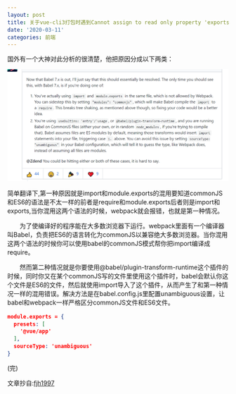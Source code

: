 ```yaml
---
layout: post
title: 关于vue-cli3打包时遇到Cannot assign to read only property 'exports' of object '#Object'问题的解决方法
date: '2020-03-11'
categories: 前端
---
```


国外有一个大神对此分析的很清楚，他把原因分成以下两类：

![2020-03-11-1-1.PNG](/image/2020-03-11-1-1.PNG)

简单翻译下,第一种原因就是import和module.exports的混用要知道commonJS和ES6的语法是不太一样的前者是require和module.exports后者则是import和exports,当你混用这两个语法的时候，webpack就会报错，也就是第一种情况。

  为了使编译好的程序能在大多数浏览器下运行。webpack里面有一个编译器叫Babel，负责把ES6的语言转化为commonJS以兼容绝大多数浏览器。当你混用这两个语法的时候你可以使用babel的commonJS模式帮你把import编译成require。

  然而第二种情况就是你要使用@babel/plugin-transform-runtime这个插件的时候，同时你又在某个commonJS写的文件里使用这个插件时，babel会默认你这个文件是ES6的文件，然后就使用import导入了这个插件，从而产生了和第一种情况一样的混用错误。解决方法是在babel.config.js里配置unambiguous设置，让babel和webpack一样严格区分commonJS文件和ES6文件。

``` json
module.exports = {
  presets: [
    '@vue/app'
  ],
  sourceType: 'unambiguous'
}
```

(完)

文章抄自:[fjh1997](https://www.jianshu.com/p/acec542bcfc4)
